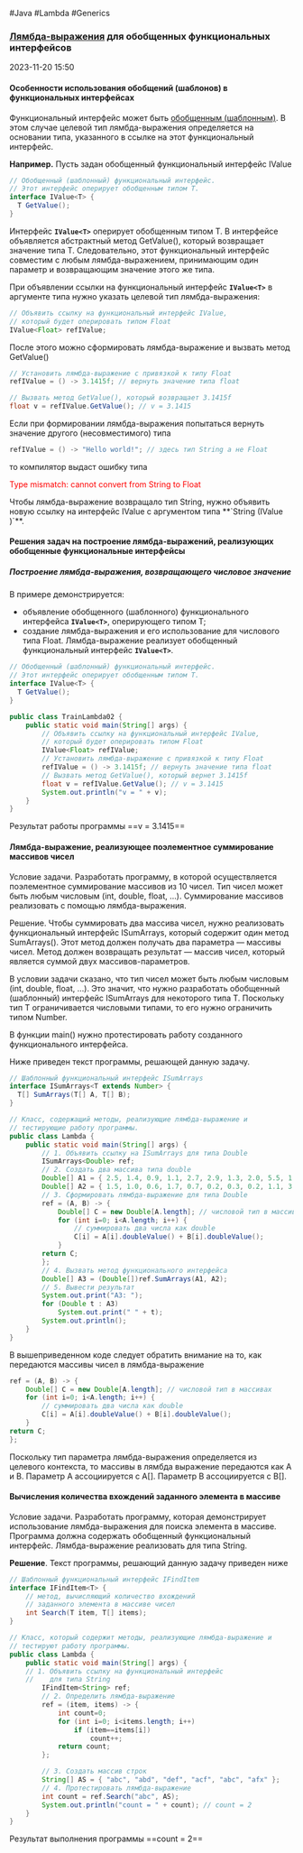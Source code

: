 #Java #Lambda #Generics 

### [Лямбда-выражения](Lambda) для обобщенных функциональных интерфейсов ###

2023-11-20 15:50
#### Особенности использования обобщений (шаблонов) в функциональных интерфейсах ####

Функциональный интерфейс может быть [обобщенным (шаблонным)](Generics). В этом случае целевой тип лямбда-выражения определяется на основании типа, указанного в ссылке на этот функциональный интерфейс.

**Например.** Пусть задан обобщенный функциональный интерфейс IValue
```java
// Обобщенный (шаблонный) функциональный интерфейс.
// Этот интерфейс оперирует обобщенным типом T.
interface IValue<T> {
  T GetValue();
}
```
Интерфейс **`IValue<T>`** оперирует обобщенным типом T. В интерфейсе объявляется абстрактный метод GetValue(), который возвращает значение типа T. Следовательно, этот функциональный интерфейс совместим с любым лямбда-выражением, принимающим один параметр и возвращающим значение этого же типа.

При объявлении ссылки на функциональный интерфейс **`IValue<T>`** в аргументе типа нужно указать целевой тип лямбда-выражения:
```java
// Объявить ссылку на функциональный интерфейс IValue,
// который будет оперировать типом Float
IValue<Float> refIValue;
```
После этого можно сформировать лямбда-выражение и вызвать метод GetValue()
```java
// Установить лямбда-выражение с привязкой к типу Float
refIValue = () -> 3.1415f; // вернуть значение типа float

// Вызвать метод GetValue(), который возвращает 3.1415f
float v = refIValue.GetValue(); // v = 3.1415
```
Если при формировании лямбда-выражения попытаться вернуть значение другого (несовместимого) типа
```java
refIValue = () -> "Hello world!"; // здесь тип String а не Float
```
то компилятор выдаст ошибку типа
<p style = "color: red">Type mismatch: cannot convert from String to Float</p>
Чтобы лямбда-выражение возвращало тип String, нужно объявить новую ссылку на интерфейс IValue с аргументом типа **`String (IValue <String>)`**.

#### Решения задач на построение лямбда-выражений, реализующих обобщенные функциональные интерфейсы ####

#####  Построение лямбда-выражения, возвращающего числовое значение #####

В примере демонстрируется:
- объявление обобщенного (шаблонного) функционального интерфейса **`IValue<T>`**, оперирующего типом T;
- создание лямбда-выражения и его использование для числового типа Float. Лямбда-выражение реализует обобщенный функциональный интерфейс **`IValue<T>`**.
```java
// Обобщенный (шаблонный) функциональный интерфейс.
// Этот интерфейс оперирует обобщенным типом T.
interface IValue<T> {
  T GetValue();
}

public class TrainLambda02 {
	public static void main(String[] args) {
	    // Объявить ссылку на функциональный интерфейс IValue,
	    // который будет оперировать типом Float
	    IValue<Float> refIValue;
	    // Установить лямбда-выражение с привязкой к типу Float
	    refIValue = () -> 3.1415f; // вернуть значение типа float
	    // Вызвать метод GetValue(), который вернет 3.1415f
	    float v = refIValue.GetValue(); // v = 3.1415
	    System.out.println("v = " + v);
	}
}
```
Результат работы программы
==v = 3.1415==
#### Лямбда-выражение, реализующее поэлементное суммирование массивов чисел ####

Условие задачи. Разработать программу, в которой осуществляется поэлементное суммирование массивов из 10 чисел. Тип чисел может быть любым числовым (int, double, float, …). Суммирование массивов реализовать с помощью лямбда-выражения.

Решение. Чтобы суммировать два массива чисел, нужно реализовать функциональный интерфейс ISumArrays, который содержит один метод SumArrays(). Этот метод должен получать два параметра — массивы чисел. Метод должен возвращать результат — массив чисел, который является суммой двух массивов-параметров.

В условии задачи сказано, что тип чисел может быть любым числовым (int, double, float, …). Это значит, что нужно разработать обобщенный (шаблонный) интерфейс ISumArrays для некоторого типа T. Поскольку тип T ограничивается числовыми типами, то его нужно ограничить типом Number.

В функции main() нужно протестировать работу созданного функционального интерфейса.

Ниже приведен текст программы, решающей данную задачу.
```java
// Шаблонный функциональный интерфейс ISumArrays
interface ISumArrays<T extends Number> {
  T[] SumArrays(T[] A, T[] B);
}

// Класс, содержащий методы, реализующие лямбда-выражение и
// тестирующие работу программы.
public class Lambda {
	public static void main(String[] args) {
	    // 1. Объявить ссылку на ISumArrays для типа Double
	    ISumArrays<Double> ref;
	    // 2. Создать два массива типа double
	    Double[] A1 = { 2.5, 1.4, 0.9, 1.1, 2.7, 2.9, 1.3, 2.0, 5.5, 1.2 };
	    Double[] A2 = { 1.5, 1.0, 0.6, 1.7, 0.7, 0.2, 0.3, 0.2, 1.1, 3.3 };
	    // 3. Сформировать лямбда-выражение для типа Double
	    ref = (A, B) -> {
		    Double[] C = new Double[A.length]; // числовой тип в массивах
		    for (int i=0; i<A.length; i++) {
			    // суммировать два числа как double
		        C[i] = A[i].doubleValue() + B[i].doubleValue();
		    }
	    return C;
	    };
	    // 4. Вызвать метод функционального интерфейса
	    Double[] A3 = (Double[])ref.SumArrays(A1, A2);
	    // 5. Вывести результат
	    System.out.print("A3: ");
	    for (Double t : A3)
		    System.out.print(" " + t);
	    System.out.println();
	}
}
```
В вышеприведенном коде следует обратить внимание на то, как передаются массивы чисел в лямбда-выражение
```java
ref = (A, B) -> {
	Double[] C = new Double[A.length]; // числовой тип в массивах
	for (int i=0; i<A.length; i++) {
	    // суммировать два числа как double
	    C[i] = A[i].doubleValue() + B[i].doubleValue();
	}
return C;
};
```
Поскольку тип параметра лямбда-выражения определяется из целевого контекста, то массивы в лямбда выражение передаются как A и B. Параметр A ассоциируется с A[]. Параметр B ассоциируется с B[].
#### Вычисления количества вхождений заданного элемента в массиве ####

Условие задачи. Разработать программу, которая демонстрирует использование лямбда-выражения для поиска элемента в массиве. Программа должна содержать обобщенный функциональный интерфейс. Лямбда-выражение реализовать для типа String.

**Решение**. Текст программы, решающий данную задачу приведен ниже
```java
// Шаблонный функциональный интерфейс IFindItem
interface IFindItem<T> {
	// метод, вычисляющий количество вхождений
	// заданного элемента в массиве чисел
	int Search(T item, T[] items);
}

// Класс, который содержит методы, реализующие лямбда-выражение и
// тестируют работу программы.
public class Lambda {
	public static void main(String[] args) {
    // 1. Объявить ссылку на функциональный интерфейс
    //    для типа String
	    IFindItem<String> ref;
	    // 2. Определить лямбда-выражение
	    ref = (item, items) -> {
		    int count=0;
		    for (int i=0; i<items.length; i++)
		        if (item==items[i])
			        count++;
		    return count;
	    };

	    // 3. Создать массив строк
	    String[] AS = { "abc", "abd", "def", "acf", "abc", "afx" };
	    // 4. Протестировать лямбда-выражение
	    int count = ref.Search("abc", AS);
	    System.out.println("count = " + count); // count = 2
	}
}
```
Результат выполнения программы
==count = 2==

